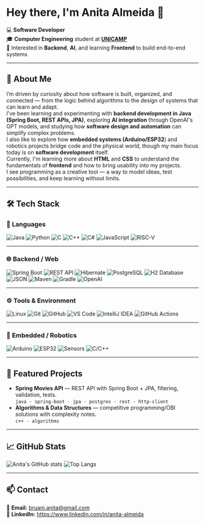 # Hey there, I'm Anita Almeida 👋

💻 **Software Developer**  
🎓 **Computer Engineering** student at [**UNICAMP**](https://www.unicamp.br/)  
🤖 Interested in **Backend**, **AI**, and learning **Frontend** to build end-to-end systems

---

## 🧠 About Me 
I’m driven by curiosity about how software is built, organized, and connected — from the logic behind algorithms to the design of systems that can learn and adapt.  
I've been learning and experimenting with **backend development in Java (Spring Boot, REST APIs, JPA)**, exploring **AI integration** through OpenAI's GPT models, and studying how **software design and automation** can simplify complex problems.  
I also like to explore how **embedded systems (Arduino/ESP32**) and robotics projects bridge code and the physical world, though my main focus today is on **software development** itself.  
Currently, I'm learning more about **HTML** and **CSS** to understand the fundamentals of **frontend** and how to bring usability into my projects.  
I see programming as a creative tool — a way to model ideas, test possibilities, and keep learning without limits.

---

## 🛠️ Tech Stack  

### 💬 Languages  
![Java](https://img.shields.io/badge/Java-ED8B00?style=flat&logo=openjdk&logoColor=white)
![Python](https://img.shields.io/badge/Python-3776AB?style=flat&logo=python&logoColor=white)
![C](https://img.shields.io/badge/C-00599C?style=flat&logo=c&logoColor=white)
![C++](https://img.shields.io/badge/C++-00599C?style=flat&logo=c%2B%2B&logoColor=white)
![C#](https://img.shields.io/badge/C%23-239120?style=flat&logo=c-sharp&logoColor=white)
![JavaScript](https://img.shields.io/badge/JavaScript-F7DF1E?style=flat&logo=javascript&logoColor=black)
![RISC-V](https://img.shields.io/badge/RISC--V-283272?style=flat&logo=riscv&logoColor=white)

---

### 🌐 Backend / Web  
![Spring Boot](https://img.shields.io/badge/Spring%20Boot-6DB33F?style=flat&logo=springboot&logoColor=white)
![REST API](https://img.shields.io/badge/REST%20APIs-005571?style=flat&logo=postman&logoColor=white)
![Hibernate](https://img.shields.io/badge/JPA%2FHibernate-59666C?style=flat&logo=hibernate&logoColor=white)
![PostgreSQL](https://img.shields.io/badge/PostgreSQL-316192?style=flat&logo=postgresql&logoColor=white)
![H2 Database](https://img.shields.io/badge/H2-003B57?style=flat&logo=databricks&logoColor=white)
![JSON](https://img.shields.io/badge/JSON-000000?style=flat&logo=json&logoColor=white)
![Maven](https://img.shields.io/badge/Maven-C71A36?style=flat&logo=apachemaven&logoColor=white)
![Gradle](https://img.shields.io/badge/Gradle-02303A?style=flat&logo=gradle&logoColor=white)
![OpenAI](https://img.shields.io/badge/OpenAI-412991?style=flat&logo=openai&logoColor=white)

---

### ⚙️ Tools & Environment  
![Linux](https://img.shields.io/badge/Linux-FCC624?style=flat&logo=linux&logoColor=black)
![Git](https://img.shields.io/badge/Git-F05032?style=flat&logo=git&logoColor=white)
![GitHub](https://img.shields.io/badge/GitHub-181717?style=flat&logo=github&logoColor=white)
![VS Code](https://img.shields.io/badge/VS%20Code-007ACC?style=flat&logo=visualstudiocode&logoColor=white)
![IntelliJ IDEA](https://img.shields.io/badge/IntelliJ%20IDEA-000000?style=flat&logo=intellijidea&logoColor=white)
![GitHub Actions](https://img.shields.io/badge/GitHub%20Actions-2088FF?style=flat&logo=githubactions&logoColor=white)

---

### 🔩 Embedded / Robotics  
![Arduino](https://img.shields.io/badge/Arduino-00979D?style=flat&logo=arduino&logoColor=white)
![ESP32](https://img.shields.io/badge/ESP32-E7352C?style=flat&logo=espressif&logoColor=white)
![Sensors](https://img.shields.io/badge/Sensors-555555?style=flat&logo=raspberrypi&logoColor=white)
![C/C++](https://img.shields.io/badge/C%2FC%2B%2B-00599C?style=flat&logo=cplusplus&logoColor=white)

---

## 🚀 Featured Projects
- **Spring Movies API** — REST API with Spring Boot + JPA, filtering, validation, tests.  
  `java · spring-boot · jpa · postgres · rest · http-client`
- **Algorithms & Data Structures** — competitive programming/OBI solutions with complexity notes.  
  `c++ · algorithms`
---

## 📈 GitHub Stats  

![Anita's GitHub stats](https://github-readme-stats.vercel.app/api?username=anitainfo&show_icons=true&theme=tokyonight)
![Top Langs](https://github-readme-stats.vercel.app/api/top-langs/?username=anitainfo&layout=compact&theme=tokyonight)

---

## 📫 Contact
📧 **Email:** bruani.anita@gmail.com  
💼 **LinkedIn:** https://www.linkedin.com/in/anita-almeida
